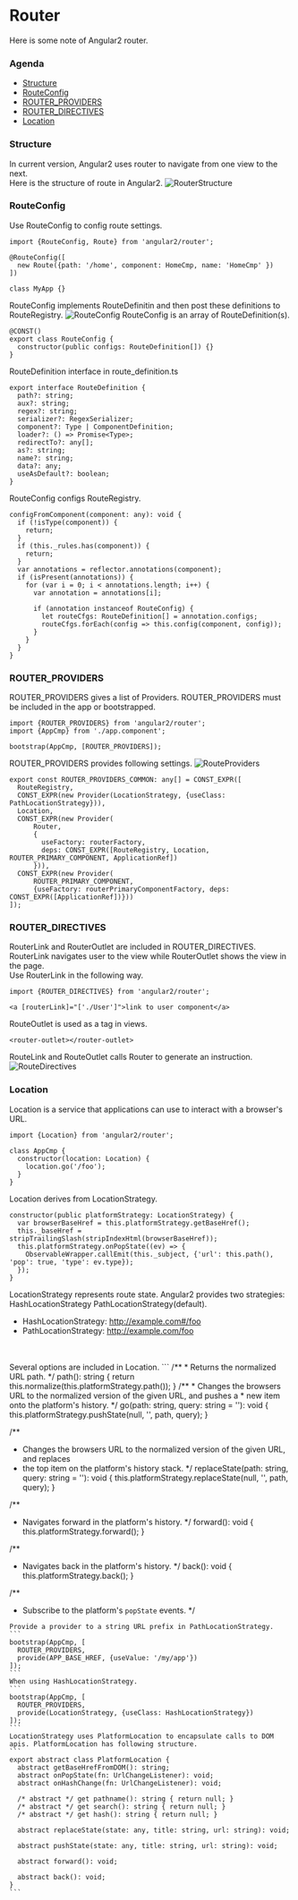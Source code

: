 # Router
Here is some note of Angular2 router.

### Agenda
* [Structure](#structure)
* [RouteConfig](#routeconfig)
* [ROUTER_PROVIDERS](#router_providers)
* [ROUTER_DIRECTIVES](#router_directives)
* [Location](#location)

### Structure
In current version, Angular2 uses router to navigate from one view to the next.<br>
Here is the structure of route in Angular2.
![RouterStructure](http://52.8.152.237/sean/wp-content/uploads/2016/03/router-1.png)

### RouteConfig
Use RouteConfig to config route settings.
```
import {RouteConfig, Route} from 'angular2/router';
 
@RouteConfig([
  new Route({path: '/home', component: HomeCmp, name: 'HomeCmp' })
])

class MyApp {}
```
RouteConfig implements RouteDefinitin and then post these definitions to RouteRegistry.
![RouteConfig](http://52.8.152.237/sean/wp-content/uploads/2016/03/routerConfig.png)
RouteConfig is an array of RouteDefinition(s).
```
@CONST()
export class RouteConfig {
  constructor(public configs: RouteDefinition[]) {}
}
```
RouteDefinition interface in route_definition.ts
```
export interface RouteDefinition {
  path?: string;
  aux?: string;
  regex?: string;
  serializer?: RegexSerializer;
  component?: Type | ComponentDefinition;
  loader?: () => Promise<Type>;
  redirectTo?: any[];
  as?: string;
  name?: string;
  data?: any;
  useAsDefault?: boolean;
}
```
RouteConfig configs RouteRegistry.
```
configFromComponent(component: any): void {
  if (!isType(component)) {
    return;
  }
  if (this._rules.has(component)) {
    return;
  }
  var annotations = reflector.annotations(component);
  if (isPresent(annotations)) {
    for (var i = 0; i < annotations.length; i++) {
      var annotation = annotations[i];

      if (annotation instanceof RouteConfig) {
        let routeCfgs: RouteDefinition[] = annotation.configs;
        routeCfgs.forEach(config => this.config(component, config));
      }
    }
  }
}
```

### ROUTER_PROVIDERS
ROUTER_PROVIDERS gives a list of Providers. ROUTER_PROVIDERS must be included in the app or bootstrapped.<br>
```
import {ROUTER_PROVIDERS} from 'angular2/router';
import {AppCmp} from './app.component';

bootstrap(AppCmp, [ROUTER_PROVIDERS]);
```
ROUTER_PROVIDERS provides following settings.
![RouteProviders](http://52.8.152.237/sean/wp-content/uploads/2016/03/routerProviders.png)
```
export const ROUTER_PROVIDERS_COMMON: any[] = CONST_EXPR([
  RouteRegistry,
  CONST_EXPR(new Provider(LocationStrategy, {useClass: PathLocationStrategy})),
  Location,
  CONST_EXPR(new Provider(
      Router,
      {
        useFactory: routerFactory,
        deps: CONST_EXPR([RouteRegistry, Location, ROUTER_PRIMARY_COMPONENT, ApplicationRef])
      })),
  CONST_EXPR(new Provider(
      ROUTER_PRIMARY_COMPONENT,
      {useFactory: routerPrimaryComponentFactory, deps: CONST_EXPR([ApplicationRef])}))
]);
```

### ROUTER_DIRECTIVES
RouterLink and RouterOutlet are included in ROUTER_DIRECTIVES. RouterLink navigates user to the view while RouterOutlet shows the view in the page.<br>
Use RouterLink in the following way.
```
import {ROUTER_DIRECTIVES} from 'angular2/router';
```
```
<a [routerLink]="['./User']">link to user component</a>
```
RouteOutlet is used as a tag in views.
```
<router-outlet></router-outlet>
```
RouteLink and RouteOutlet calls Router to generate an instruction.
![RouteDirectives](http://52.8.152.237/sean/wp-content/uploads/2016/03/routerDirectives.png)

### Location
Location is a service that applications can use to interact with a browser's URL.
```
import {Location} from 'angular2/router';
```
```
class AppCmp {
  constructor(location: Location) {
    location.go('/foo');
  }
}
```
Location derives from LocationStrategy.
```
constructor(public platformStrategy: LocationStrategy) {
  var browserBaseHref = this.platformStrategy.getBaseHref();
  this._baseHref = stripTrailingSlash(stripIndexHtml(browserBaseHref));
  this.platformStrategy.onPopState((ev) => {
    ObservableWrapper.callEmit(this._subject, {'url': this.path(), 'pop': true, 'type': ev.type});
  });
}
```
LocationStrategy represents route state. Angular2 provides two strategies: HashLocationStrategy PathLocationStrategy(default).<br>
* HashLocationStrategy: http://example.com#/foo
* PathLocationStrategy: http://example.com/foo
<br>
<br>
Several options are included in Location.
```
/**
   * Returns the normalized URL path.
   */
  path(): string { return this.normalize(this.platformStrategy.path()); }
/**
   * Changes the browsers URL to the normalized version of the given URL, and pushes a
   * new item onto the platform's history.
   */
  go(path: string, query: string = ''): void {
    this.platformStrategy.pushState(null, '', path, query);
  }

  /**
   * Changes the browsers URL to the normalized version of the given URL, and replaces
   * the top item on the platform's history stack.
   */
  replaceState(path: string, query: string = ''): void {
    this.platformStrategy.replaceState(null, '', path, query);
  }

  /**
   * Navigates forward in the platform's history.
   */
  forward(): void { this.platformStrategy.forward(); }

  /**
   * Navigates back in the platform's history.
   */
  back(): void { this.platformStrategy.back(); }

  /**
   * Subscribe to the platform's `popState` events.
   */
````
Provide a provider to a string URL prefix in PathLocationStrategy.
```
bootstrap(AppCmp, [
  ROUTER_PROVIDERS,
  provide(APP_BASE_HREF, {useValue: '/my/app'})
]);
```
When using HashLocationStrategy.
```
bootstrap(AppCmp, [
  ROUTER_PROVIDERS,
  provide(LocationStrategy, {useClass: HashLocationStrategy})
]);
```
LocationStrategy uses PlatformLocation to encapsulate calls to DOM apis. PlatformLocation has following structure.
```
export abstract class PlatformLocation {
  abstract getBaseHrefFromDOM(): string;
  abstract onPopState(fn: UrlChangeListener): void;
  abstract onHashChange(fn: UrlChangeListener): void;

  /* abstract */ get pathname(): string { return null; }
  /* abstract */ get search(): string { return null; }
  /* abstract */ get hash(): string { return null; }

  abstract replaceState(state: any, title: string, url: string): void;

  abstract pushState(state: any, title: string, url: string): void;

  abstract forward(): void;

  abstract back(): void;
}
```

